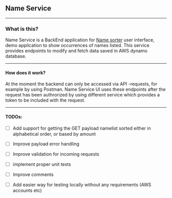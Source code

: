 ## Name Service

------

### What is this?

Name Service is a BackEnd application for [Name sorter](https://github.com/matiaslang/NameSorter) user interface, demo application to show occurrences of names listed. This service provides endpoints to modify and fetch data saved in AWS dynamo database.

------

#### How does it work?

At the moment the backend can only be accessed via API -requests, for example by using Postman. Name Service UI uses these endpoints after the request has been authrorized by using different service which provides a token to be included with the request.



------

#### TODOs:

- [ ] Add support for getting the GET payload namelist sorted either in alphabetical order, or based by amount

- [ ] Improve payload error handling

- [ ] Improve validation for incoming requests

- [ ] implement proper unit tests

- [ ] Improve comments

- [ ] Add easier way for testing locally without any requirements (AWS accounts etc)

  